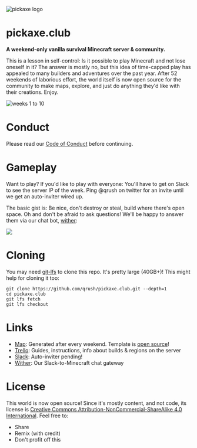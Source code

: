 ![pickaxe logo](http://i.imgur.com/MRdm2rc.png)

# pickaxe.club

**A weekend-only vanilla survival Minecraft server & community.**

This is a lesson in self-control:
Is it possible to play Minecraft and not lose oneself in it? The answer is mostly no, but this idea of
time-capped play has appealed to many builders and adventures over the past year. After 52 weekends of 
laborious effort, the world itself is now open source for the community to make maps, explore, and just
do anything they'd like with their creations. Enjoy.

![weeks 1 to 10](http://i.imgur.com/U1XSxCZ.gif)

# Conduct

Please read our [Code of Conduct](https://github.com/qrush/Pickaxe-Code-Of-Conduct) before continuing.

# Gameplay

Want to play? If you'd like to play with everyone: You'll have to get on Slack to see the server IP of the week. Ping @qrush on twitter for an invite until we get an auto-inviter wired up.

The basic gist is: Be nice, don't destroy or steal, build where there's open space. Oh and don't be afraid to ask questions! We'll be happy to answer them via our chat bot, [wither](https://github.com/qrush/wither):

![](https://raw.githubusercontent.com/qrush/pickaxechat/master/gateway.gif)

# Cloning

You may need [git-lfs](https://git-lfs.github.com) to clone this repo. It's pretty large (40GB+)! This might help for cloning it too:

    git clone https://github.com/qrush/pickaxe.club.git --depth=1
    cd pickaxe.club
    git lfs fetch
    git lfs checkout
    
# Links

* [Map](http://www.pickaxe.club): Generated after every weekend. Template is [open source](https://github.com/qrush/www.pickaxe.club)!
* [Trello](http://guide.pickaxe.club): Guides, instructions, info about builds & regions on the server
* [Slack](http://guide.pickaxe.club/): Auto-inviter pending!
* [Wither](https://github.com/qrush/wither): Our Slack-to-Minecraft chat gateway

# License

This world is now open source! Since it's mostly content, and not code, its license is [Creative Commons Attribution-NonCommercial-ShareAlike 4.0 International](http://creativecommons.org/licenses/by-nc-sa/4.0/). Feel free to:

* Share
* Remix (with credit)
* Don't profit off this

